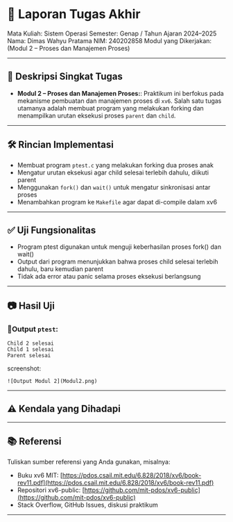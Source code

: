 # 📝 Laporan Tugas Akhir

Mata Kuliah: Sistem Operasi
Semester: Genap / Tahun Ajaran 2024–2025
Nama: Dimas Wahyu Pratama
NIM: 240202858
Modul yang Dikerjakan:
(Modul 2 – Proses dan Manajemen Proses)

---

## 📌 Deskripsi Singkat Tugas

* **Modul 2 – Proses dan Manajemen Proses:**:
  Praktikum ini berfokus pada mekanisme pembuatan dan manajemen proses di `xv6`. Salah satu tugas utamanya adalah membuat program yang melakukan forking dan menampilkan urutan eksekusi proses `parent` dan `child`.
---

## 🛠️ Rincian Implementasi

* Membuat program `ptest.c` yang melakukan forking dua proses anak
* Mengatur urutan eksekusi agar child selesai terlebih dahulu, diikuti parent
* Menggunakan `fork()` dan `wait()` untuk mengatur sinkronisasi antar proses
* Menambahkan program ke `Makefile` agar dapat di-compile dalam xv6
---

## ✅ Uji Fungsionalitas

* Program ptest digunakan untuk menguji keberhasilan proses fork() dan wait()
* Output dari program menunjukkan bahwa proses child selesai terlebih dahulu, baru kemudian parent
* Tidak ada error atau panic selama proses eksekusi berlangsung

---

## 📷 Hasil Uji

### 📍Output `ptest`:

```
Child 2 selesai  
Child 1 selesai  
Parent selesai
```
screenshot:

```
![Output Modul 2](Modul2.png)
```

---

## ⚠️ Kendala yang Dihadapi



---

## 📚 Referensi

Tuliskan sumber referensi yang Anda gunakan, misalnya:

* Buku xv6 MIT: [https://pdos.csail.mit.edu/6.828/2018/xv6/book-rev11.pdf](https://pdos.csail.mit.edu/6.828/2018/xv6/book-rev11.pdf)
* Repositori xv6-public: [https://github.com/mit-pdos/xv6-public](https://github.com/mit-pdos/xv6-public)
* Stack Overflow, GitHub Issues, diskusi praktikum

---

